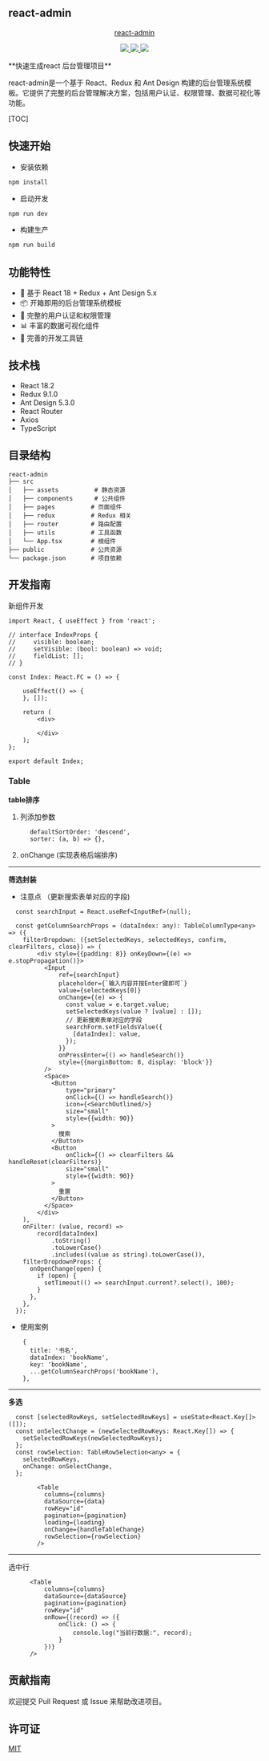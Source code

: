 ## react-admin

<p align=center>
    <a href="http://gitee.com/liang-tian-yu">react-admin</a>
</p>
<p align="center">
<a target="_blank" href="http://gitee.com/liang-tian-yu">
    <img src="https://img.shields.io/badge/react-18.2-green" ></img>
    <img src="https://img.shields.io/badge/redux-9.1.0-green" ></img>
    <img src="https://img.shields.io/badge/antdesign-5.3.0-blue" ></img>
</a></p>
**快速生成react 后台管理项目**

react-admin是一个基于 React、Redux 和 Ant Design 构建的后台管理系统模板。它提供了完整的后台管理解决方案，包括用户认证、权限管理、数据可视化等功能。



[TOC]

## 快速开始

- 安装依赖

```bash
npm install
```

- 启动开发

```bash
npm run dev
```

- 构建生产

```bash
npm run build
```





## 功能特性

- 🚀 基于 React 18 + Redux + Ant Design 5.x
- 📦 开箱即用的后台管理系统模板
- 🔐 完整的用户认证和权限管理
- 📊 丰富的数据可视化组件
- 🔧 完善的开发工具链

## 技术栈

- React 18.2
- Redux 9.1.0
- Ant Design 5.3.0
- React Router
- Axios
- TypeScript



## 目录结构

```
react-admin
├── src
│   ├── assets          # 静态资源
│   ├── components      # 公共组件
│   ├── pages          # 页面组件
│   ├── redux          # Redux 相关
│   ├── router         # 路由配置
│   ├── utils          # 工具函数
│   └── App.tsx        # 根组件
├── public             # 公共资源
└── package.json       # 项目依赖
```



## 开发指南

新组件开发

```
import React, { useEffect } from 'react';

// interface IndexProps {
//     visible: boolean;
//     setVisible: (bool: boolean) => void;
//     fieldList: [];
// }

const Index: React.FC = () => {

    useEffect(() => {
    }, []);

    return (
        <div>
            
        </div>
    );
};

export default Index;
```



### Table

**table排序**

1. 列添加参数

```plain
      defaultSortOrder: 'descend',
      sorter: (a, b) => {},
```



2. onChange (实现表格后端排序)



------



**筛选封装**

- 注意点 （更新搜索表单对应的字段)

```plain
  const searchInput = React.useRef<InputRef>(null);
```



```
  const getColumnSearchProps = (dataIndex: any): TableColumnType<any> => ({
    filterDropdown: ({setSelectedKeys, selectedKeys, confirm, clearFilters, close}) => (
        <div style={{padding: 8}} onKeyDown={(e) => e.stopPropagation()}>
          <Input
              ref={searchInput}
              placeholder={`输入内容并按Enter键即可`}
              value={selectedKeys[0]}
              onChange={(e) => {
                const value = e.target.value;
                setSelectedKeys(value ? [value] : []);
                // 更新搜索表单对应的字段
                searchForm.setFieldsValue({
                  [dataIndex]: value,
                });
              }}
              onPressEnter={() => handleSearch()}
              style={{marginBottom: 8, display: 'block'}}
          />
          <Space>
            <Button
                type="primary"
                onClick={() => handleSearch()}
                icon={<SearchOutlined/>}
                size="small"
                style={{width: 90}}
            >
              搜索
            </Button>
            <Button
                onClick={() => clearFilters && handleReset(clearFilters)}
                size="small"
                style={{width: 90}}
            >
              重置
            </Button>
          </Space>
        </div>
    ),
    onFilter: (value, record) =>
        record[dataIndex]
            .toString()
            .toLowerCase()
            .includes((value as string).toLowerCase()),
    filterDropdownProps: {
      onOpenChange(open) {
        if (open) {
          setTimeout(() => searchInput.current?.select(), 100);
        }
      },
    },
  });
```



- 使用案例

```plain
    {
      title: '书名',
      dataIndex: 'bookName',
      key: 'bookName',
      ...getColumnSearchProps('bookName'),
    },
```



----



**多选**

```plain
  const [selectedRowKeys, setSelectedRowKeys] = useState<React.Key[]>([]);
  const onSelectChange = (newSelectedRowKeys: React.Key[]) => {
    setSelectedRowKeys(newSelectedRowKeys);
  };
  const rowSelection: TableRowSelection<any> = {
    selectedRowKeys,
    onChange: onSelectChange,
  };
```



```plain
        <Table
          columns={columns}
          dataSource={data}
          rowKey="id"
          pagination={pagination}
          loading={loading}
          onChange={handleTableChange}
          rowSelection={rowSelection}
        />
```



---



选中行

```
      <Table
          columns={columns}
          dataSource={dataSource}
          pagination={pagination}
          rowKey="id"
          onRow={(record) => ({
              onClick: () => {
                  console.log("当前行数据:", record);
              }
          })}
      />
```



## 贡献指南

欢迎提交 Pull Request 或 Issue 来帮助改进项目。

## 许可证

[MIT](LICENSE)